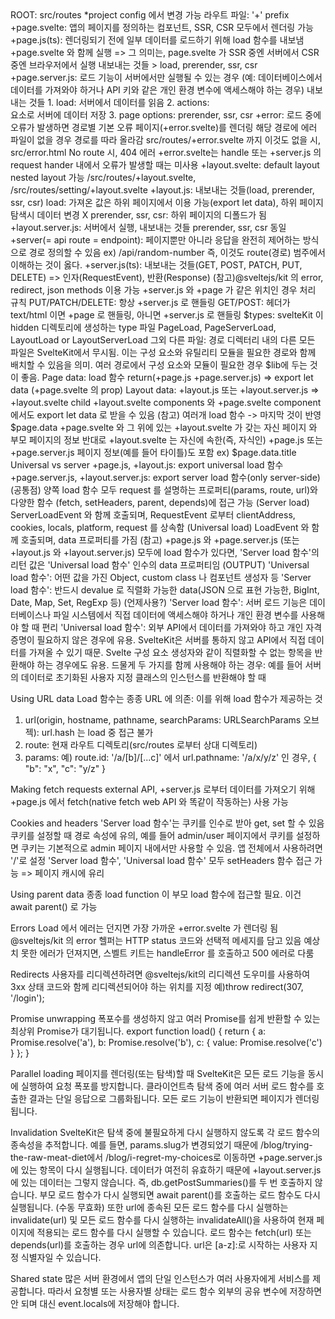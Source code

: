 <Routing>
ROOT: src/routes   *project config 에서 변경 가능
라우트 파일: '+' prefix
+page.svelte: 앱의 페이지를 정의하는 컴포넌트, SSR, CSR 모두에서 렌더링 가능
+page.js(ts): 렌더링되기 전에 일부 데이터를 로드하기 위해 load 함수를 내보냄
   +page.svelte 와 함께 실행 => 그 의미는, page.svelte 가 SSR 중엔 서버에서 CSR 중엔 브라우저에서 실행
   내보내는 것들 > load, prerender, ssr, csr
+page.server.js: 로드 기능이 서버에서만 실행될 수 있는 경우
   (예: 데이터베이스에서 데이터를 가져와야 하거나 API 키와 같은 개인 환경 변수에 액세스해야 하는 경우)
   내보내는 것들
     1. load: 서버에서 데이터를 읽음
     2. actions: <form> 요소로 서버에 데이터 저장
     3. page options: prerender, ssr, csr
+error: 로드 중에 오류가 발생하면 경로별 기본 오류 페이지(+error.svelte)를 렌더링
  해당 경로에 에러 파일이 없을 경우 경로를 따라 올라감 src/routes/+error.svelte 까지
  이것도 없을 시, src/error.html
  No route 시, 404 에러
  +error.svelte는 handle 또는 +server.js 의 request hander 내에서 오류가 발생할 때는 미사용
+layout.svelte: default layout
  nested layout 가능 /src/routes/+layout.svelte, /src/routes/setting/+layout.svelte
+layout.js: 내보내는 것들(load, prerender, ssr, csr)
  load: 가져온 값은 하위 페이지에서 이용 가능(export let data), 하위 페이지 탐색시 데이터 변경 X
  prerender, ssr, csr: 하위 페이지의 디폴드가 됨
+layout.server.js: 서버에서 실행, 내보내는 것들 prerender, ssr, csr 동일
+server(= api route = endpoint): 페이지뿐만 아니라 응답을 완전히 제어하는 방식으로 경로 정의할 수 있음
  ex) /api/random-number 즉, 이것도 route(경로) 범주에서 이해하는 것이 옳다.
+server.js(ts): 내보내는 것들(GET, POST, PATCH, PUT, DELETE)
    => 인자(RequestEvent), 반환(Response)
    (참고)@sveltejs/kit 의 error, redirect, json methods 이용 가능
   +server.js 와 +page 가 같은 위치인 경우 처리 규칙
     PUT/PATCH/DELETE: 항상 +server.js 로 핸들링
     GET/POST: 헤더가 text/html 이면 +page 로 핸들링, 아니면 +server.js 로 핸들링
$types: svelteKit 이 hidden 디렉토리에 생성하는 type 파일
  PageLoad, PageServerLoad, LayoutLoad or LayoutServerLoad
그외 다른 파일: 경로 디렉터리 내의 다른 모든 파일은 SvelteKit에서 무시됨.
   이는 구성 요소와 유틸리티 모듈을 필요한 경로와 함께 배치할 수 있음을 의미.
   여러 경로에서 구성 요소와 모듈이 필요한 경우 $lib에 두는 것이 좋음.

<Loading data>
Page data: load 함수 return(+page.js +page.server.js) => export let data (+page.svelte 의 prop)
Layout data: +layout.js 또는 +layout.server.js => +layout.svelte
  child +layout.svelte components 와 +page.svelte component 에서도 export let data 로 받을 수 있음
  (참고) 여러개 load 함수 -> 마지막 것이 반영
$page.data
  +page.svelte 와 그 위에 있는 +layout.svelte 가 갖는 자신 페이지 와 부모 페이지의 정보
  반대로 +layout.svelte 는 자신에 속한(즉, 자식인) +page.js 또는 +page.server.js 페이지 정보(예를 들어 타이틀)도 포함
   ex) $page.data.title
Universal vs server
  +page.js, +layout.js: export universal load 함수
  +page.server.js, +layout.server.js: export server load 함수(only server-side)
  (공통점) 양쪽 load 함수 모두 request 를 설명하는 프로퍼티(params, route, url)와 다양한 함수
     (fetch, setHeaders, parent, depends)에 접근 가능
  (Server load) ServerLoadEvent 와 함께 호출되며, RequestEvent 로부터 clientAddress, cookies, locals, platform, request 를 상속함
  (Universal load) LoadEvent 와 함께 호출되며, data 프로퍼티를 가짐
  (참고) +page.js 와 +page.server.js (또는 +layout.js 와 +layout.server.js) 모두에
    load 함수가 있다면, 'Server load 함수'의 리턴 값은 'Universal load 함수' 인수의 data 프로퍼티임
  (OUTPUT) 'Universal load 함수': 어떤 값을 가진 Object, custom class 나 컴포넌트 생성자 등
    'Server load 함수': 반드시 devalue 로 직렬화 가능한 data(JSON 으로 표현 가능한, BigInt, Date, Map, Set, RegExp 등)
  (언제사용?) 'Server load 함수': 서버 로드 기능은 데이터베이스나 파일 시스템에서
             직접 데이터에 액세스해야 하거나 개인 환경 변수를 사용해야 할 때 편리
     'Universal load 함수': 외부 API에서 데이터를 가져와야 하고 개인 자격 증명이
        필요하지 않은 경우에 유용. SvelteKit은 서버를 통하지 않고 API에서 직접 데이터를
        가져올 수 있기 때문. Svelte 구성 요소 생성자와 같이 직렬화할 수 없는 항목을
        반환해야 하는 경우에도 유용.
     드물게 두 가지를 함께 사용해야 하는 경우: 예를 들어 서버의 데이터로 초기화된
     사용자 지정 클래스의 인스턴스를 반환해야 할 때

Using URL data
Load 함수는 종종 URL 에 의존: 이를 위해 load 함수가 제공하는 것
1. url(origin, hostname, pathname, searchParams: URLSearchParams 오브젝): url.hash 는 load 중 접근 불가
2. route: 현재 라우트 디렉토리(src/routes 로부터 상대 디렉토리)
3. params: 예) route.id: '/a/[b]/[...c]' 에서 url.pathname: '/a/x/y/z' 인 경우,
{
"b": "x",
"c": "y/z"
}

Making fetch requests
external API, +server.js 로부터 데이터를 가져오기 위해
+page.js 에서 fetch(native fetch web API 와 똑같이 작동하는) 사용 가능

Cookies and headers
'Server load 함수'는 쿠키를 인수로 받아 get, set 할 수 있음
쿠키를 설정할 때 경로 속성에 유의, 예를 들어 admin/user 페이지에서 쿠키를 설정하면
쿠키는 기본적으로 admin 페이지 내에서만 사용할 수 있음. 앱 전체에서 사용하려면 '/'로 설정
'Server load 함수', 'Universal load 함수' 모두 setHeaders 함수 접근 가능 => 페이지 캐시에 유리

Using parent data
종종 load function 이 부모 load 함수에 접근할 필요. 이건 await parent() 로 가능

Errors
Load 에서 에러는 던지면 가장 가까운 +error.svelte 가 렌더링 됨
@sveltejs/kit 의 error 헬퍼는 HTTP status 코드와 선택적 메세지를 담고 있음
예상치 못한 에러가 던져지면, 스벨트 키트는 handleError 를 호출하고 500 에러로 다룸

Redirects
사용자를 리디렉션하려면 @sveltejs/kit의 리디렉션 도우미를 사용하여 3xx 상태 코드와 함께
리디렉션되어야 하는 위치를 지정 예)throw redirect(307, '/login');

Promise unwrapping
폭포수를 생성하지 않고 여러 Promise를 쉽게 반환할 수 있는 최상위 Promise가 대기됩니다.
export function load() {
return {
a: Promise.resolve('a'),
b: Promise.resolve('b'),
c: {
value: Promise.resolve('c')
}
};
}

Parallel loading
페이지를 렌더링(또는 탐색)할 때 SvelteKit은 모든 로드 기능을 동시에 실행하여 요청 폭포를
방지합니다. 클라이언트측 탐색 중에 여러 서버 로드 함수를 호출한 결과는 단일 응답으로
그룹화됩니다. 모든 로드 기능이 반환되면 페이지가 렌더링됩니다.

Invalidation
SvelteKit은 탐색 중에 불필요하게 다시 실행하지 않도록 각 로드 함수의 종속성을 추적합니다.
예를 들면, params.slug가 변경되었기 때문에 /blog/trying-the-raw-meat-diet에서
/blog/i-regret-my-choices로 이동하면 +page.server.js에 있는 항목이 다시 실행됩니다.
데이터가 여전히 유효하기 때문에 +layout.server.js에 있는 데이터는 그렇지 않습니다.
즉, db.getPostSummaries()를 두 번 호출하지 않습니다.
부모 로드 함수가 다시 실행되면 await parent()를 호출하는 로드 함수도 다시 실행됩니다.
(수동 무효화) 또한 url에 종속된 모든 로드 함수를 다시 실행하는 invalidate(url) 및
모든 로드 함수를 다시 실행하는 invalidateAll()을 사용하여 현재 페이지에 적용되는
로드 함수를 다시 실행할 수 있습니다. 로드 함수는 fetch(url) 또는 depends(url)를
호출하는 경우 url에 의존합니다. url은 [a-z]:로 시작하는 사용자 지정 식별자일 수 있습니다.

Shared state
많은 서버 환경에서 앱의 단일 인스턴스가 여러 사용자에게 서비스를 제공합니다.
따라서 요청별 또는 사용자별 상태는 로드 함수 외부의 공유 변수에 저장하면 안 되며
대신 event.locals에 저장해야 합니다.